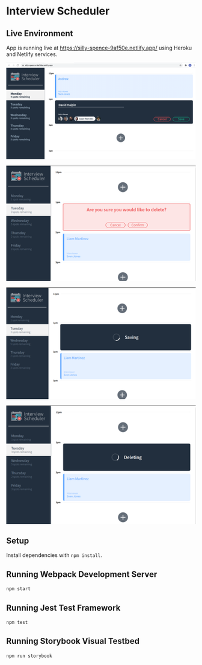 # Interview Scheduler

## Live Environment

App is running live at https://silly-spence-9af50e.netlify.app/ using Heroku and Netlify services.

!["Form and schedule app screenshot"](https://github.com/devhalpin/scheduler/blob/master/docs/Screenshot.png)

!["confirming screenshot"](https://github.com/devhalpin/scheduler/blob/master/docs/Scheduler_confirming.png)

!["Saving screenshot"](https://github.com/devhalpin/scheduler/blob/master/docs/Scheduler_saving.png)

!["Deleting screenshot"](https://github.com/devhalpin/scheduler/blob/master/docs/Scheduler_deleting.png)

## Setup

Install dependencies with `npm install`.

## Running Webpack Development Server

```sh
npm start
```

## Running Jest Test Framework

```sh
npm test
```

## Running Storybook Visual Testbed

```sh
npm run storybook
```
